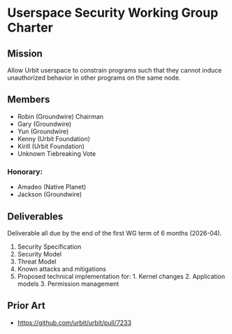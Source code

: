 # Userspace Security Working Group Charter

## Mission

Allow Urbit userspace to constrain programs such that they cannot induce unauthorized behavior in other programs on the same node.

## Members

- Robin (Groundwire) Chairman
- Gary (Groundwire)
- Yun (Groundwire)
- Kenny (Urbit Foundation)
- Kirill (Urbit Foundation)
- Unknown Tiebreaking Vote

### Honorary:

- Amadeo (Native Planet)
- Jackson (Groundwire)

## Deliverables

Deliverable all due by the end of the first WG term of 6 months (2026-04).

1. Security Specification
  1. Security Model
  2. Threat Model
  3. Known attacks and mitigations
  4. Proposed technical implementation for:
    1. Kernel changes
    2. Application models
    3. Permission management

## Prior Art

- https://github.com/urbit/urbit/pull/7233
